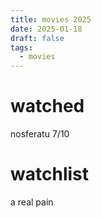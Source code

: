 ```yaml
---
title: movies 2025
date: 2025-01-18
draft: false
tags:
  - movies
---
```

# watched

nosferatu 7/10

# watchlist

a real pain